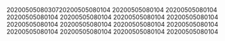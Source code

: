 2020050508030720200505080104
20200505080104
20200505080104
20200505080104
20200505080104
20200505080104
20200505080104
20200505080104
20200505080104
20200505080104
20200505080104
20200505080104
20200505080104
20200505080104
20200505080104
